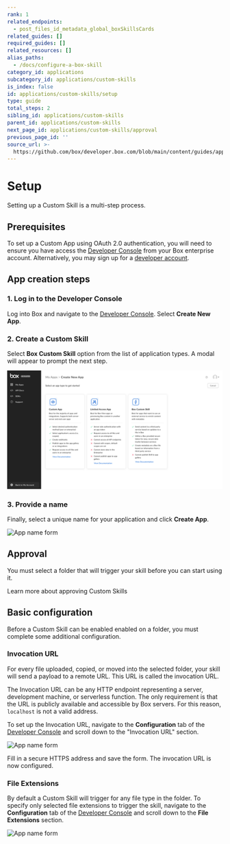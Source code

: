```yaml
---
rank: 1
related_endpoints:
  - post_files_id_metadata_global_boxSkillsCards
related_guides: []
required_guides: []
related_resources: []
alias_paths:
  - /docs/configure-a-box-skill
category_id: applications
subcategory_id: applications/custom-skills
is_index: false
id: applications/custom-skills/setup
type: guide
total_steps: 2
sibling_id: applications/custom-skills
parent_id: applications/custom-skills
next_page_id: applications/custom-skills/approval
previous_page_id: ''
source_url: >-
  https://github.com/box/developer.box.com/blob/main/content/guides/applications/custom-skills/setup.md
---
```

# Setup

Setting up a Custom Skill is a multi-step process.

## Prerequisites

To set up a Custom App using OAuth 2.0 authentication, you will need to ensure
you have access the [Developer Console][devconsole] from your Box enterprise
account. Alternatively, you may sign up for a [developer account][devaccount].

## App creation steps

### 1. Log in to the Developer Console

Log into Box and navigate to the
[Developer Console][devconsole]. Select **Create New App**.

### 2. Create a Custom Skill

Select **Box Custom Skill** option from the list of application types. A modal
will appear to prompt the next step.

<ImageFrame border>

![Application selection screen](../images/select-app-type.png)

</ImageFrame>

### 3. Provide a name

Finally, select a unique name for your application and click **Create App**.

<ImageFrame border width="600" center>

![App name form](../images/skill-name.png)

</ImageFrame>

## Approval

You must select a folder that will trigger your skill before you can start using
it.

<CTA to='g://applications/custom-skills/approval'>

Learn more about approving Custom Skills

</CTA>

## Basic configuration

Before a Custom Skill can be enabled enabled on a folder, you must complete
some additional configuration.

### Invocation URL

For every file uploaded, copied, or moved into the selected folder, your skill
will send a payload to a remote URL. This URL is called the invocation URL.

The Invocation URL can be any HTTP endpoint representing a server, development
machine, or serverless function. The only requirement is that the URL is
publicly available and accessible by Box servers. For this reason, `localhost`
is not a valid address.

To set up the Invocation URL, navigate to the **Configuration** tab of the
[Developer Console][devconsole] and scroll down to the "Invocation URL" section.

<ImageFrame border width="600" center>

![App name form](../images/app-invocation-url.png)

</ImageFrame>

Fill in a secure HTTPS address and save the form. The invocation URL is now
configured.

### File Extensions

By default a Custom Skill will trigger for any file type in the folder. To
specify only selected file extensions to trigger the skill, navigate to the
**Configuration** tab of the [Developer Console][devconsole] and scroll down to
the **File Extensions** section.

<ImageFrame border width="600" center>

![App name form](../images/app-file-extensions.png)

</ImageFrame>

[devconsole]: https://app.box.com/developers/console
[devaccount]: https://account.box.com/signup/n/developer